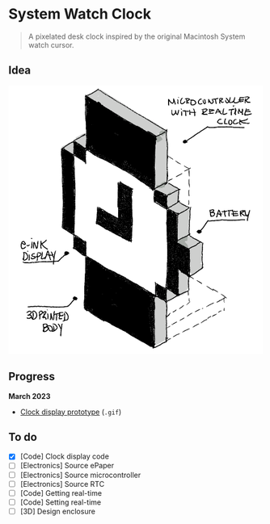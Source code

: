 # System Watch Clock

> A pixelated desk clock inspired by the original Macintosh System watch cursor.

## Idea

![idea](images/idea.png)

## Progress

**March 2023**

* [Clock display prototype](images/demo1.gif) (`.gif`)

## To do

* [x] [Code] Clock display code
* [ ] [Electronics] Source ePaper
* [ ] [Electronics] Source microcontroller
* [ ] [Electronics] Source RTC
* [ ] [Code] Getting real-time
* [ ] [Code] Setting real-time
* [ ] [3D] Design enclosure